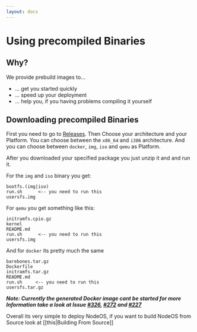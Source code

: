 ```yaml
---
layout: docs
---
```


# Using precompiled Binaries

## Why?

We provide prebuild images to...

- ... get you started quickly
- ... speed up your deployment
- ... help you, if you having problems compiling it yourself

## Downloading precompiled Binaries

First you need to go to [Releases](https://github.com/NodeOS/NodeOS/releases).
Then Choose your architecture and your Platform.
You can choose between the `x86_64` and `i386` architecture.
And you can choose between `docker`, `img`, `iso` and `qemu` as Platform.

After you downloaded your specified package you just unzip it and and run it.

For the `img` and `iso` binary you get:

```
bootfs.(img|iso)
run.sh      <-- you need to run this
usersfs.img
```

For `qemu` you get something like this:

```
initramfs.cpio.gz
kernel
README.md
run.sh      <-- you need to run this
usersfs.img
```

And for `docker` its pretty much the same

```
barebones.tar.gz
Dockerfile
initramfs.tar.gz
README.md
run.sh     <-- you need to run this
usersfs.tar.gz
```

**_Note: Currently the generated Docker image cant be started for more
Information take a look at Issue [#326](../issues/326), [#272](../issues/272)
and [#227](../issues/227)_**

Overall its very simple to deploy NodeOS,
if you want to build NodeOS from Source look at [[this|Building From Source]]
